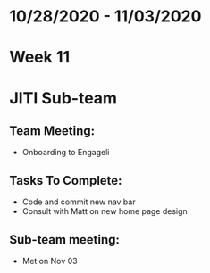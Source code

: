 # 10/28/2020 - 11/03/2020
# Week 11
# JITI Sub-team

## Team Meeting:
  - Onboarding to Engageli

## Tasks To Complete:
  - Code and commit new nav bar
  - Consult with Matt on new home page design
  
  
## Sub-team meeting:
  -  Met on Nov 03
